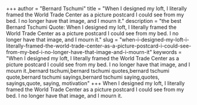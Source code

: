 +++
author = "Bernard Tschumi"
title = "When I designed my loft, I literally framed the World Trade Center as a picture postcard I could see from my bed. I no longer have that image, and I mourn it."
description = "the best Bernard Tschumi Quote: When I designed my loft, I literally framed the World Trade Center as a picture postcard I could see from my bed. I no longer have that image, and I mourn it."
slug = "when-i-designed-my-loft-i-literally-framed-the-world-trade-center-as-a-picture-postcard-i-could-see-from-my-bed-i-no-longer-have-that-image-and-i-mourn-it"
keywords = "When I designed my loft, I literally framed the World Trade Center as a picture postcard I could see from my bed. I no longer have that image, and I mourn it.,bernard tschumi,bernard tschumi quotes,bernard tschumi quote,bernard tschumi sayings,bernard tschumi saying,quotes, sayings,quote, saying, motivation"
+++
When I designed my loft, I literally framed the World Trade Center as a picture postcard I could see from my bed. I no longer have that image, and I mourn it.
